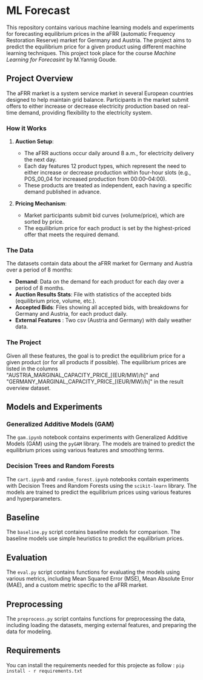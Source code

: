 # ML Forecast

This repository contains various machine learning models and experiments for forecasting equilibrium prices in the aFRR (automatic Frequency Restoration Reserve) market for Germany and Austria. The project aims to predict the equilibrium price for a given product using different machine learning techniques. This project took place for the course *Machine Learning for Forecasint* by M.Yannig Goude.

## Project Overview

The aFRR market is a system service market in several European countries designed to help maintain grid balance. Participants in the market submit offers to either increase or decrease electricity production based on real-time demand, providing flexibility to the electricity system.

### How it Works

1. **Auction Setup**:
   - The aFRR auctions occur daily around 8 a.m., for electricity delivery the next day.
   - Each day features 12 product types, which represent the need to either increase or decrease production within four-hour slots (e.g., POS_00_04 for increased production from 00:00–04:00).
   - These products are treated as independent, each having a specific demand published in advance.

2. **Pricing Mechanism**:
   - Market participants submit bid curves (volume/price), which are sorted by price.
   - The equilibrium price for each product is set by the highest-priced offer that meets the required demand.

### The Data

The datasets contain data about the aFRR market for Germany and Austria over a period of 8 months:
- **Demand**: Data on the demand for each product for each day over a period of 8 months.
- **Auction Results Stats**: File with statistics of the accepted bids (equilibrium price, volume, etc.).
- **Accepted Bids**: Files showing all accepted bids, with breakdowns for Germany and Austria, for each product daily.
- **External Features** : Two csv (Austria and Germany) with daily weather data.

### The Project

Given all these features, the goal is to predict the equilibrium price for a given product (or for all products if possible). The equilibrium prices are listed in the columns "AUSTRIA_MARGINAL_CAPACITY_PRICE_[(EUR/MW)/h]" and "GERMANY_MARGINAL_CAPACITY_PRICE_[(EUR/MW)/h]" in the result overview dataset.

## Models and Experiments

### Generalized Additive Models (GAM)

The `gam.ipynb` notebook contains experiments with Generalized Additive Models (GAM) using the `pyGAM` library. The models are trained to predict the equilibrium prices using various features and smoothing terms.

### Decision Trees and Random Forests

The `cart.ipynb` and `random_forest.ipynb` notebooks contain experiments with Decision Trees and Random Forests using the `scikit-learn` library. The models are trained to predict the equilibrium prices using various features and hyperparameters.

## Baseline 

The `baseline.py` script contains baseline models for comparison. The baseline models use simple heuristics to predict the equilibrium prices.

## Evaluation

The `eval.py` script contains functions for evaluating the models using various metrics, including Mean Squared Error (MSE), Mean Absolute Error (MAE), and a custom metric specific to the aFRR market.

## Preprocessing

The `preprocess.py` script contains functions for preprocessing the data, including loading the datasets, merging external features, and preparing the data for modeling.

## Requirements
You can install the requirements needed for this projecte as follow : 
```pip install - r requirements.txt```